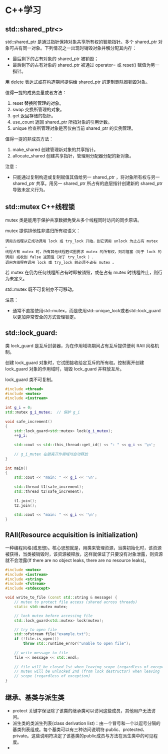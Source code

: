# C++学习

## std::shared_ptr<>
std::shared_ptr 是通过指针保持对象共享所有权的智能指针。多个 shared_ptr 对象可占有同一对象。下列情况之一出现时销毁对象并解分配其内存：

  * 最后剩下的占有对象的 shared_ptr 被销毁；
  * 最后剩下的占有对象的 shared_ptr 被通过 operator= 或 reset() 赋值为另一指针。 

用 delete 表达式或在构造期间提供给 shared_ptr 的定制删除器销毁对象。

值得一提的成员变量或者方法：
  1. reset 替换所管理的对象。
  2. swap 交换所管理的对象。
  3. get 返回存储的指针。
  4. use_count  返回 shared_ptr 所指对象的引用计数。
  5. unique 检查所管理对象是否仅由当前 shared_ptr 的实例管理。

值得一提的非成员方法：
  1. make_shared 创建管理新对象的共享指针。
  2. allocate_shared 创建共享指针，管理用分配器分配的新对象。 

注意：
  * 只能通过复制构造或复制赋值其值给另一 shared_ptr ，将对象所有权与另一 shared_ptr 共享。用另一 shared_ptr 所占有的底层指针创建新的 shared_ptr 导致未定义行为。 
 

## std::mutex C++线程锁

mutex 类是能用于保护共享数据免受从多个线程同时访问的同步原语。

mutex 提供排他性非递归所有权语义：

    调用方线程从它成功调用 lock 或 try_lock 开始，到它调用 unlock 为止占有 mutex 。
    线程占有 mutex 时，所有其他线程若试图要求 mutex 的所有权，则将阻塞（对于 lock 的调用）或收到 false 返回值（对于 try_lock ）.
    调用方线程在调用 lock 或 try_lock 前必须不占有 mutex 。 

若 mutex 在仍为任何线程所占有时即被销毁，或在占有 mutex 时线程终止，则行为未定义。

std::mutex 既不可复制亦不可移动。 

注意：
  * 通常不直接使用std::mutex，而是使用std::unique_lock或者std::lock_guard以更加异常安全的方式管理锁定。

## std::lock_guard:

  类 lock_guard 是互斥封装器，为在作用域块期间占有互斥提供便利 RAII 风格机制。

  创建 lock_guard 对象时，它试图接收给定互斥的所有权。控制离开创建 lock_guard 对象的作用域时，销毁 lock_guard 并释放互斥。

  lock_guard 类不可复制。 

```cpp
#include <thread>
#include <mutex>
#include <iostream>
 
int g_i = 0;
std::mutex g_i_mutex;  // 保护 g_i
 
void safe_increment()
{
    std::lock_guard<std::mutex> lock(g_i_mutex);
    ++g_i;
 
    std::cout << std::this_thread::get_id() << ": " << g_i << '\n';
 
    // g_i_mutex 在锁离开作用域时自动释放
}
 
int main()
{
    std::cout << "main: " << g_i << '\n';
 
    std::thread t1(safe_increment);
    std::thread t2(safe_increment);
 
    t1.join();
    t2.join();
 
    std::cout << "main: " << g_i << '\n';
}
```


## RAII(Resource acquisition is initialization)

一种编程风格(或思想)。核心思想就是，用类来管理资源，当类初始化时，该资源被获得，当类被销毁时，该资源被释放，这样就保证了只要没有对象泄露，则资源就不会泄露(If there are no object leaks, there are no resource leaks)。

```cpp
#include <mutex>
#include <iostream>
#include <string> 
#include <fstream>
#include <stdexcept>

void write_to_file (const std::string & message) {
    // mutex to protect file access (shared across threads)
    static std::mutex mutex;

    // lock mutex before accessing file
    std::lock_guard<std::mutex> lock(mutex);

    // try to open file
    std::ofstream file("example.txt");
    if (!file.is_open())
        throw std::runtime_error("unable to open file");
    
    // write message to file
    file << message << std::endl;
    
    // file will be closed 1st when leaving scope (regardless of exception)
    // mutex will be unlocked 2nd (from lock destructor) when leaving
    // scope (regardless of exception)
}

```

## 继承、基类与派生类

* protect 关键字保证除了该类的继承类可以访问这些成员，其他用户无法访问。
* 派生类的类派生列表(class derivation list)：由一个冒号和一个以逗号分隔的基类列表组成。每个基类可以有三种访问说明符:public、protected、private。这些说明符决定了该基类的public成员与方法在派生类中的可见程度。
* 